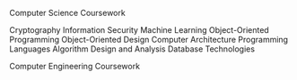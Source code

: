 Computer Science Coursework

Cryptography
Information Security
Machine Learning
Object-Oriented Programming
Object-Oriented Design
Computer Architecture
Programming Languages
Algorithm Design and Analysis
Database Technologies

Computer Engineering Coursework
